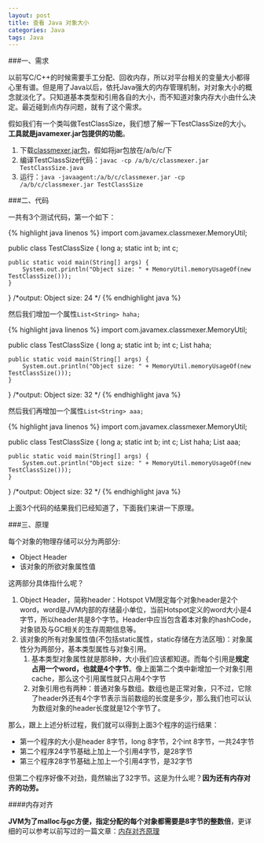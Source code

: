 ```yaml
---
layout: post
title: 查看 Java 对象大小
categories: Java
tags: Java
---
```


###一、需求

 以前写C/C++的时候需要手工分配、回收内存，所以对平台相关的变量大小都得心里有谱。但是用了Java以后，依托Java强大的内存管理机制，对对象大小的概念就淡化了。只知道基本类型和引用各自的大小，而不知道对象内存大小由什么决定。最近碰到点内存问题，就有了这个需求。

假如我们有一个类叫做TestClassSize，我们想了解一下TestClassSize的大小。**工具就是javamexer.jar包提供的功能**。

1. 下载[classmexer.jar包](http://www.javamex.com/classmexer/)，假如将jar包放在/a/b/c/下
2. 编译TestClassSize代码：`javac -cp /a/b/c/classmexer.jar TestClassSize.java`
3. 运行：`java -javaagent:/a/b/c/classmexer.jar -cp /a/b/c/classmexer.jar TestClassSize`

###二、代码

一共有3个测试代码，第一个如下：

{% highlight java linenos %}
import com.javamex.classmexer.MemoryUtil;

public class TestClassSize {
	long a;
	static int b;
	int c;
	
	public static void main(String[] args) {
		System.out.println("Object size: " + MemoryUtil.memoryUsageOf(new TestClassSize()));
	}
}
/*output:
Object size: 24
*/
{% endhighlight java %}

然后我们增加一个属性`List<String> haha;`

{% highlight java linenos %}
import com.javamex.classmexer.MemoryUtil;

public class TestClassSize {
	long a;
	static int b;
	int c;
	List<String> haha;
	
	public static void main(String[] args) {
		System.out.println("Object size: " + MemoryUtil.memoryUsageOf(new TestClassSize()));
	}
}
/*output:
Object size: 32
*/
{% endhighlight java %}

然后我们再增加一个属性`List<String> aaa;`

{% highlight java linenos %}
import com.javamex.classmexer.MemoryUtil;

public class TestClassSize {
	long a;
	static int b;
	int c;
	List<String> haha;
	List<String> aaa;
	
	public static void main(String[] args) {
		System.out.println("Object size: " + MemoryUtil.memoryUsageOf(new TestClassSize()));
	}
}
/*output:
Object size: 32
*/
{% endhighlight java %}

上面3个代码的结果我们已经知道了，下面我们来讲一下原理。

###三、原理

每个对象的物理存储可以分为两部分:

* Object Header
* 该对象的所欲对象属性值

这两部分具体指什么呢？

1. Object Header，简称header：Hotspot VM限定每个对象header是2个word，word是JVM内部的存储最小单位，当前Hotspot定义的word大小是4字节，所以header共是8个字节。Header中应当包含着本对象的hashCode，对象锁及与GC相关的生存周期信息等。
2. 该对象的所有对象属性值(不包括static属性，static存储在方法区哦)：对象属性分为两部分，基本类型属性与对象引用。
	1. 基本类型对象属性就是那8种，大小我们应该都知道。而每个引用是**规定占用一个word，也就是4个字节**。像上面第二个类中新增加一个对象引用cache，那么这个引用属性就只占用4个字节
	2. 对象引用也有两种：普通对象与数组。数组也是正常对象，只不过，它除了header外还有4个字节表示当前数组的长度是多少，那么我们也可以认为数组对象的header长度就是12个字节了。 



那么，跟上上述分析过程，我们就可以得到上面3个程序的运行结果：

* 第一个程序的大小是header 8字节，long 8字节，2个int 8字节，一共24字节
* 第二个程序24字节基础上加上一个引用4字节，是28字节
* 第三个程序28字节基础上加上一个引用4字节，是32字节

但第二个程序好像不对劲，竟然输出了32字节。这是为什么呢？**因为还有内存对齐的功劳。**

####内存对齐

**JVM为了malloc与gc方便，指定分配的每个对象都需要是8字节的整数倍**，更详细的可以参考以前写过的一篇文章：[内存对齐原理](http://github.thinkingbar.com/alignment/)
